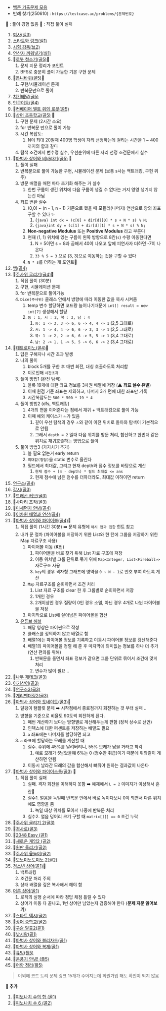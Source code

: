 - [백준 기출문제 모음](https://www.acmicpc.net/workbook/view/1152)
- 반례 찾기(250610) : `https://testcase.ac/problems/{문제번호}`


👋 : 풀이 경험 없음 
💩 : 직접 풀이 실패
1. [퇴사(실3)](https://www.acmicpc.net/problem/14501)
2. [스타트와 링크(실1)](https://www.acmicpc.net/problem/14889)
3. [시험 감독(브2)](https://www.acmicpc.net/problem/13458)
4. [연산자 끼워넣기(실1)](https://www.acmicpc.net/problem/13458)
5. 👋[로봇 청소기(골5)](https://www.acmicpc.net/problem/14503)💩
	1. 문제 지문 정리가 포인트
	2. BFS로 충분히 풀이 가능한 기본 구현 문제
6. 👋[톱니바퀴(골5)](https://www.acmicpc.net/problem/14891)🙌
	1. 구현/시뮬레이션 문제
	2. 반복문만으로 풀이
7. [치킨배달(골5)](https://www.acmicpc.net/problem/15686)
8. [인구이동(골4)](https://www.acmicpc.net/problem/16234)
9. 👋[컨베이어 벨트 위의 로봇(골5)](https://www.acmicpc.net/problem/20055)
10. 👋[상어 초등학교(골5)](https://www.acmicpc.net/problem/21608) 🙌
	1. 구현 문제 (2시간 소요)
	2. for 반복문 만으로 풀이 가능
	3. 시간 복잡도: 
		1. N이 최대 20일때 400명 학생이 자리 선정하는데 걸리는 시간을 1 ~ 400까지의 합과 같다 
	4. 탐색 조건에서 변수명 실수, 우선순위에 따른 자리 선정 조건문에서 실수
11. 👋[마법사 상어와 비바라기(골5)](https://www.acmicpc.net/problem/21610) 💩
	1. 풀이 실패
	2. 반복문으로 풀이 가능한 구현, 시뮬레이션 문제 (보통 s사는 백트래킹, 구현 위주)
	3. 방문 배열을 매턴 마다 초기화 해주는 거 실수 
		1. 한번 구름이 생긴 위치에 다음 구름이 생길 수 없다는 거지 영영 생기지 않는건 아님
	4. 좌표 변환 실수
		1. (0,0) ~ (n - 1, n - 1) 기준으로 했을 때 모듈러(나머지) 연산으로 양의 좌표 구할 수 있다 ✨
			1. `{java} int dx = (c[0] + dir[d][0] * s + N * s) % N; ` 
			2. `{java}int dy = (c[1] + dir[d][1] * s + N * s) % N;`
		2. **Non-negative Modulus** 또는 **Positive Modulus** 라고 부른다
		3. 현재 (1, 1) 위치에 있는 구름이 왼쪽 방향으로 8칸(`s`) 수평 이동한다면
			1. N = 5이면 s = 8과 곱해서 40이 나오고 앞에 피연사자 더하면 -7이 나온다
			2. `33 % 5 = 3` 으로 (3, 3)으로 이동하는 것을 구할 수 있다
		4. `N * s`를 더하는 게 포인트📌
12.  [뱀(골4)](https://www.acmicpc.net/problem/3190)
13. 👋[주사위 굴리기(골4)](https://www.acmicpc.net/problem/14499)🙌
	1. 직접 풀이 (30분)
	2. 구현, 시뮬레이션 문제 
	3. for 반복문으로 풀이가능 
	4. `Dice(주사위)` 클래스 안에서 방향에 따라 이동한 값을 복사 시켜줌
		1. temp 변수 할당하면 코드량 늘어나기때문에 `int[] result = new int[7]` 생성해서 할당
		2. `동 : 1, 서 : 2, 북 : 3, 남 : 4`
			1. `동: 1 -> 3, 3 -> 6, 6 -> 4, 4 -> 1` (2,5 그대로)
			2. `서: 1 -> 4, 4 -> 6, 6 -> 3, 3 -> 1` (2,5 그대로)
			3. `북: 1 -> 2, 2 -> 6, 6 -> 5, 5 -> 1` (3,4 그대로)
			4. `남: 2 -> 1, 1 -> 5, 5 -> 6, 6 -> 2` (3,4 그대로)
14. 👋[테트로미노(골4)](https://www.acmicpc.net/problem/14500)💩
	1. 답은 구해지나 시간 초과 발생 
	2. 나의 풀이
		1. block 5개를 구한 후 매번 회전, 대칭 호출하도록 처리함 
		2. 이로인해 `시간초과`
	3. 풀이 방법1 (완전 탐색)
		1.  블록 19개에 대한 좌표 정보를 3차원 배열에 저장 (⚠️ **좌표 실수 유발**)
		2.  이때 원점 기준 좌표는 제외하고, 나머지 3개 면에 대한 좌표만 기록
		3. 시간복잡도는 `500 * 500 * 19 * 4` 
	4. 풀이 방법2 (dfs, 백트래킹)
		1. 4개의 면을 이어준다는 점에서 재귀 + 백트래킹으로 풀이 가능 
		2. 이때 예외 케이스가 `ㅗ`가 있음 
			1. 깊이 우선 탐색의 경우 `ㅗ`와 같이 이전 위치로 돌아와 탐색이 기본적으로 안됨
			2. 그래서 `depth = 2` 일때 다음 위치를 방문 처리, 합산하고 한번더 같은 위치로 재귀호출하는 방법으로 풀이
	5. 풀이 방법3 (가지치기 추가)
		1. 볼 필요 없는거 early return
		2. `최대값(정답)`을 static 변수로 올린다
		3. 필드에서 최대값, 그리고 현재 depth와 점수 정보를 바탕으로 계산 
			1. `현재 점수 + (4 - depth) * 필드 최대값 <= ans`
			2. 현재 점수에 남은 점수를 더하더라도, 최대값 이하이면 return 
15. [연구소(골4)](https://www.acmicpc.net/problem/14502)
16. [감시(골3)](https://www.acmicpc.net/problem/15683)
17. 👋[드래곤 커브(골3)](https://www.acmicpc.net/problem/15685)
18. 👋[사다리 조작(골3)](https://www.acmicpc.net/problem/15684)
19. 👋[미세먼지 안녕(골4)](https://www.acmicpc.net/problem/17144)
20. 👋[이차원 배열과 연산(골4)](https://www.acmicpc.net/problem/17140)
21. 👋[마법사 상어와 파이어볼(골4)](https://www.acmicpc.net/problem/20056)🙌
	1. 직접 풀이 (1시간 30분) ➡️ 문제 유형에  `해시 맵과 집합` 힌트 참고
	2. 내가 푼 절차 (파이어볼을 저장하기 위한 List와 한 턴에 그룹을 저장하기 위한 Map 자료구조 사용)
		1. 파이어볼 이동 (**K**번)
			1. 파이어볼을 바로 찾기 위해 List 자료 구조에 저장
			2. 이동 위치별 그룹 단위로 묶기 위해 `Map<Integer, List<Fireball>>` 자료구조 사용
			3. `key`의 경우 격자형 그래프에 영역을 `0 ~ N - 1`로 번호 부여 하도록 계산 
		2. `Map` 자료구조를 순회하면서 조건 처리
			1. List 자료 구조를 clear 한 후 그룹별로 순회하면서 저장
			2. 1개인 경우 
			3. 2개이상인 경우 질량이 0인 경우 소멸, 아닌 경우 4개로 나뉜 파이어볼을 저장
		3. 마지막으로 List에 살아남은 파이어볼을 합산
	3. [유튜브 해설](https://www.youtube.com/watch?v=yrh9AbpCIfs)
		1. 해당 영상은 파이썬으로 작성
		2. 클래스를 정의하지 않고 배열로 함 
		3. 배열1에는 파이어볼 정보를 기록하고 이동시 파이어볼 정보를 갱신해준다 
		4. 배열1의 파이어볼을 정렬 해 준 후 마지막에 의미없는 정보를 하나 더 추가 (연산 편의를 위해)
			1. 반복문을 돌면서 좌표 정보가 같으면 그룹 단위로 묶어서 조건에 맞게 처리 
			2. 변수가 많이 필요 ..
22. 👋[나무 재테크(골3)](https://www.acmicpc.net/problem/16235)
23. [아기상어(골3)](https://www.acmicpc.net/problem/16236)
24. 👋[연구소3(골3)](https://www.acmicpc.net/problem/17142)
25. 👋[게리맨더링2(골3)](https://www.acmicpc.net/problem/17779)
26. 👋[마법사 상어와 토네이도(골3)](https://www.acmicpc.net/problem/20057)💩
	1. 달팽이 탬플릿 문제 ➡️ 시작점에서 종료점까지 회전하는 것 부터 실패 ..
	2. 방향을 기준으로 비율도 90도씩 회전하게 된다. 
		1. 매번 계산하기 보다는 방향별로 계산해두는게 편함 (정적 상수로 선언)
		2. 인덱스에 대한 퍼센트를 저장하는 배열도 필요
		3. `a` 좌표에는 나머지를 할당하면 되고
	3. `a` 좌표에 할당하는 모래를 계산할 때 
		1. 실수. 주위에 45%를 날려버리니, 55% 모래가 남을 거라고 착각 
			1. 예로 모래가 5남았을떄 6%는 0 (정수만 취급)이기 때문에 위와같이 계산하면 안됨 
		2. 이동시 날라간 모래의 값을 합산해서 뺴줘야 원하는 결과값이 나온다
27. 👋[마법사 상어와 파이어스톰(골3)](https://www.acmicpc.net/problem/20058) 💩
	1. 직접 풀이 실패 
		1. 실패. 격자 회전을 이해하지 못함 ➡️ 예제에서 `L = 2` 이미지가 이상해서 혼란💩
		2. 실수1. 얼음을 녹일때 반복문 안에서 바로 녹이다보니 0이 되면서 다른 위치에도 영향을 줌
			1. 녹일 대상 위치를 모아서 나중에 반복문 처리
		3. 실수2. 얼음 덩어리 크기 구할 때 `matrix[][] == 0` 조건 누락
28. 👋[주사위 굴리기 2(골3)](https://www.acmicpc.net/problem/23288)
29. 👋[경사로(골3)](https://www.acmicpc.net/problem/14890)
30. 👋[2048 Easy (골1)](https://www.acmicpc.net/problem/12100)
31. 👋[새로운 게임2 (골2)](https://www.acmicpc.net/problem/17837)
32. 👋[원판 돌리기(골2)](https://www.acmicpc.net/problem/17822)
33. 👋[주사위 윷놀이(골2)](https://www.acmicpc.net/problem/17825)
34. 👋[모노미노도미노 2(골2)](https://www.acmicpc.net/problem/20061)
35. [청소년 상어(골1)](https://www.acmicpc.net/problem/19236)💩
	1. 백트래킹 
	2. 조건문 처리 주의 
	3. 상태 배열을 깊은 복사해서 해야 함
36. [어른 상어(골1)](https://www.acmicpc.net/problem/19237)
	1. 로직의 실행 순서에 따라 정답 채점 틀릴 수 있다
	2. 상어가 이동 다 끝나고, 1번 상어만 남았는지 검증해야 한다 (**문제 지문 읽어보기**)
37. 👋[스타트 택시(골2)](https://www.acmicpc.net/problem/19238)
38. 👋[상어 중학교(골2)](https://www.acmicpc.net/problem/21609)
39. 👋[구슬 탈출2(골1)](https://www.acmicpc.net/problem/13460)
40. 👋[낚시왕(골1)](https://www.acmicpc.net/problem/17143)
41. 👋[마법사 상어와 블리자드(골1)](https://www.acmicpc.net/problem/21611)
42. 👋[마법사 상어와 복제(골1)](https://www.acmicpc.net/problem/23290)
43. 👋[큐빙(플5)](https://www.acmicpc.net/problem/5373)
44. 👋[온풍기 안녕! (플5)](https://www.acmicpc.net/problem/23289)
45. 👋[어항 정리(플5)](https://www.acmicpc.net/problem/23291)


> 이외에 코드 트리 문제 링크 15개가 주어지는데 회원가입 해도 확인이 되지 않음

**🏹 추가**
1. 👋[피보나치 수의 합 (골1)](https://www.acmicpc.net/problem/2086)
2. 👋[피노나치 수 6 (골2)](https://www.acmicpc.net/problem/11444)

